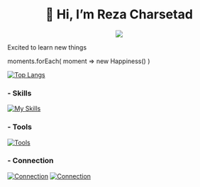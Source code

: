 <h1 align="center">👋 Hi, I’m Reza Charsetad</h1>

<p align="center">
<a align="center" href="https://github.com/iamdhanashri/iamdhanashri"><img src="https://readme-typing-svg.herokuapp.com?color=0A88B3&lines=Welcome+to+My+GitHub+Profile!;I'm+a+BackEnd+Developer." /></a>
</p>


Excited to learn new things

moments.forEach(
       moment => new Happiness()
)

[![Top Langs](https://github-readme-stats.vercel.app/api/top-langs/?username=PatrochR&theme=tokyonight)](https://github.com/anuraghazra/github-readme-stats)

<!---
PatrochR/PatrochR is a ✨ special ✨ repository because its `README.md` (this file) appears on your GitHub profile.
You can click the Preview link to take a look at your changes.
--->

### - Skills


[![My Skills](https://skillicons.dev/icons?i=cs,dotnet,bootstrap,github,html,css,js&perline=5)](https://skillicons.dev)

### - Tools

[![Tools](https://skillicons.dev/icons?i=visualstudio,vscode,sqlite,postman&perline=5)](https://skillicons.dev)

### - Connection

[![Connection](https://skillicons.dev/icons?i=discord)](https://discord.com/users/patroch#4555)
[![Connection](https://skillicons.dev/icons?i=instagram)](https://instagram.com/_rezacharsetad)
